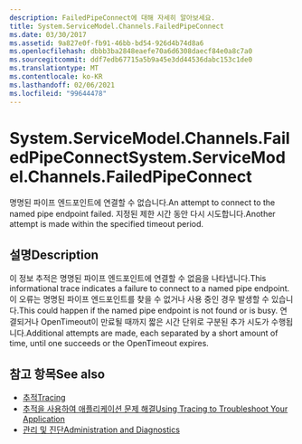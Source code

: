 ```yaml
---
description: FailedPipeConnect에 대해 자세히 알아보세요.
title: System.ServiceModel.Channels.FailedPipeConnect
ms.date: 03/30/2017
ms.assetid: 9a827e0f-fb91-46bb-bd54-926d4b74d8a6
ms.openlocfilehash: dbbb3ba2848eaefe70a6d6308daecf84e0a8c7a0
ms.sourcegitcommit: ddf7edb67715a5b9a45e3dd44536dabc153c1de0
ms.translationtype: MT
ms.contentlocale: ko-KR
ms.lasthandoff: 02/06/2021
ms.locfileid: "99644478"
---
```

# <a name="systemservicemodelchannelsfailedpipeconnect"></a><span data-ttu-id="ce8ed-103">System.ServiceModel.Channels.FailedPipeConnect</span><span class="sxs-lookup"><span data-stu-id="ce8ed-103">System.ServiceModel.Channels.FailedPipeConnect</span></span>

<span data-ttu-id="ce8ed-104">명명된 파이프 엔드포인트에 연결할 수 없습니다.</span><span class="sxs-lookup"><span data-stu-id="ce8ed-104">An attempt to connect to the named pipe endpoint failed.</span></span> <span data-ttu-id="ce8ed-105">지정된 제한 시간 동안 다시 시도합니다.</span><span class="sxs-lookup"><span data-stu-id="ce8ed-105">Another attempt is made within the specified timeout period.</span></span>  
  
## <a name="description"></a><span data-ttu-id="ce8ed-106">설명</span><span class="sxs-lookup"><span data-stu-id="ce8ed-106">Description</span></span>  

 <span data-ttu-id="ce8ed-107">이 정보 추적은 명명된 파이프 엔드포인트에 연결할 수 없음을 나타냅니다.</span><span class="sxs-lookup"><span data-stu-id="ce8ed-107">This informational trace indicates a failure to connect to a named pipe endpoint.</span></span> <span data-ttu-id="ce8ed-108">이 오류는 명명된 파이프 엔드포인트를 찾을 수 없거나 사용 중인 경우 발생할 수 있습니다.</span><span class="sxs-lookup"><span data-stu-id="ce8ed-108">This could happen if the named pipe endpoint is not found or is busy.</span></span> <span data-ttu-id="ce8ed-109">연결되거나 OpenTimeout이 만료될 때까지 짧은 시간 단위로 구분된 추가 시도가 수행됩니다.</span><span class="sxs-lookup"><span data-stu-id="ce8ed-109">Additional attempts are made, each separated by a short amount of time, until one succeeds or the OpenTimeout expires.</span></span>  
  
## <a name="see-also"></a><span data-ttu-id="ce8ed-110">참고 항목</span><span class="sxs-lookup"><span data-stu-id="ce8ed-110">See also</span></span>

- [<span data-ttu-id="ce8ed-111">추적</span><span class="sxs-lookup"><span data-stu-id="ce8ed-111">Tracing</span></span>](index.md)
- [<span data-ttu-id="ce8ed-112">추적을 사용하여 애플리케이션 문제 해결</span><span class="sxs-lookup"><span data-stu-id="ce8ed-112">Using Tracing to Troubleshoot Your Application</span></span>](using-tracing-to-troubleshoot-your-application.md)
- [<span data-ttu-id="ce8ed-113">관리 및 진단</span><span class="sxs-lookup"><span data-stu-id="ce8ed-113">Administration and Diagnostics</span></span>](../index.md)
